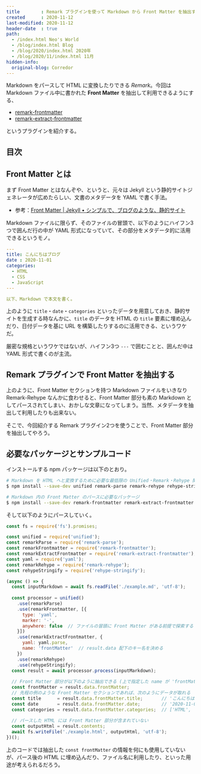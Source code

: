 ```yaml
---
title        : Remark プラグインを使って Markdown から Front Matter を抽出する
created      : 2020-11-12
last-modified: 2020-11-12
header-date  : true
path:
  - /index.html Neo's World
  - /blog/index.html Blog
  - /blog/2020/index.html 2020年
  - /blog/2020/11/index.html 11月
hidden-info:
  original-blog: Corredor
---
```


Markdown をパースして HTML に変換したりできる _Remark_。今回は Markdown ファイル中に書かれた __Front Matter__ を抽出して利用できるようにする、

- [remark-frontmatter](https://github.com/remarkjs/remark-frontmatter)
- [remark-extract-frontmatter](https://github.com/mrzmmr/remark-extract-frontmatter)

というプラグインを紹介する。

## 目次

## Front Matter とは

まず Front Matter とはなんぞや、というと、元々は Jekyll という静的サイトジェネレータが広めたらしい、文書のメタデータを YAML で書く手法。

- 参考：[Front Matter | Jekyll • シンプルで、ブログのような、静的サイト](http://jekyllrb-ja.github.io/docs/step-by-step/03-front-matter/)

Markdown ファイルに限らず、そのファイルの冒頭で、以下のようにハイフン3つで囲んだ行の中が YAML 形式になっていて、その部分をメタデータ的に活用できるというモノ。

```yaml
---
title: こんにちはブログ
date : 2020-11-01
categories:
  - HTML
  - CSS
  - JavaScript
---

以下、Markdown で本文を書く。
```

上のように `title`・`date`・`categories` といったデータを用意しておき、静的サイトを生成する時なんかに、`title` のデータを HTML の `title` 要素に埋め込んだり、日付データを基に URL を構築したりするのに活用できる、というワケだ。

厳密な規格というワケではないが、ハイフン3つ `---` で囲むことと、囲んだ中は YAML 形式で書くのが主流。

## Remark プラグインで Front Matter を抽出する

上のように、Front Matter セクションを持つ Markdown ファイルをいきなり Remark-Rehype なんかに食わせると、Front Matter 部分も素の Markdown としてパースされてしまい、おかしな文章になってしまう。当然、メタデータを抽出して利用したりも出来ない。

そこで、今回紹介する Remark プラグイン2つを使うことで、Front Matter 部分を抽出してやろう。

## 必要なパッケージとサンプルコード

インストールする npm パッケージは以下のとおり。

```bash
# Markdown を HTML へと変換するために必要な最低限の Unified・Remark・Rehype 関連パッケージ
$ npm install --save-dev unified remark-parse remark-rehype rehype-stringify

# Markdown 内の Front Matter のパースに必要なパッケージ
$ npm install --save-dev remark-frontmatter remark-extract-frontmatter yaml
```

そして以下のようにパースしていく。

```javascript
const fs = require('fs').promises;

const unified = require('unified');
const remarkParse = require('remark-parse');
const remarkFrontmatter = require('remark-frontmatter');
const remarkExtractFrontmatter = require('remark-extract-frontmatter');
const yaml = require('yaml');
const remarkRehype = require('remark-rehype');
const rehypeStringify = require('rehype-stringify');

(async () => {
  const inputMarkdown = await fs.readFile('./example.md', 'utf-8');
  
  const processor = unified()
    .use(remarkParse)
    .use(remarkFrontmatter, [{
      type: 'yaml',
      marker: '-',
      anywhere: false  // ファイルの冒頭に Front Matter がある前提で探索する
    }])
    .use(remarkExtractFrontmatter, {
      yaml: yaml.parse,
      name: 'frontMatter'  // result.data 配下のキー名を決める
    })
    .use(remarkRehype)
    .use(rehypeStringify);
  const result = await processor.process(inputMarkdown);
  
  // Front Matter 部分が以下のように抽出できる (上で指定した name が 'frontMatter' なので)
  const frontMatter = result.data.frontMatter;
  // 先程の例のような Front Matter セクションであれば、次のようにデータが取れる
  const title      = result.data.frontMatter.title;       // 'こんにちはブログ'
  const date       = result.data.frontMatter.date;        // '2020-11-01'
  const categories = result.data.frontMatter.categories;  // ['HTML', 'CSS', 'JavaScript']
  
  // パースした HTML には Front Matter 部分が含まれていない
  const outputHtml = result.contents;
  await fs.writeFile('./example.html', outputHtml, 'utf-8');
})();
```

上のコードでは抽出した `const frontMatter` の情報を何にも使用していないが、パース後の HTML に埋め込んだり、ファイル名に利用したり、といった用途が考えられるだろう。

